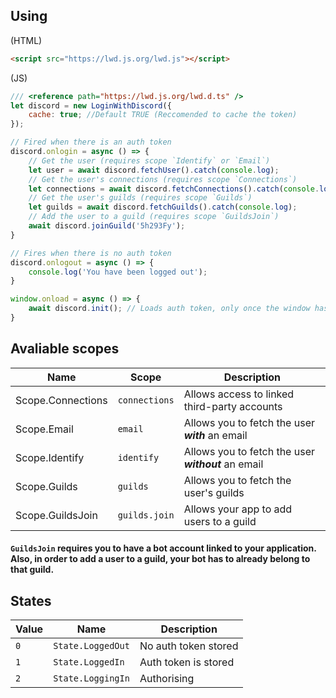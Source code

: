## Using
(HTML)
```html
<script src="https://lwd.js.org/lwd.js"></script>
```
(JS)
```js
/// <reference path="https://lwd.js.org/lwd.d.ts" />
let discord = new LoginWithDiscord({
    cache: true; //Default TRUE (Reccomended to cache the token)
});

// Fired when there is an auth token
discord.onlogin = async () => {
    // Get the user (requires scope `Identify` or `Email`)
    let user = await discord.fetchUser().catch(console.log);
    // Get the user's connections (requires scope `Connections`)
    let connections = await discord.fetchConnections().catch(console.log);
    // Get the user's guilds (requires scope `Guilds`)
    let guilds = await discord.fetchGuilds().catch(console.log);
    // Add the user to a guild (requires scope `GuildsJoin`)
    await discord.joinGuild('5h293Fy');
}

// Fires when there is no auth token
discord.onlogout = async () => {
    console.log('You have been logged out');
}

window.onload = async () => {
    await discord.init(); // Loads auth token, only once the window has loaded
}
```



## Avaliable scopes

| Name              | Scope         | Description                                         |
| ----------------- | ------------- | --------------------------------------------------- |
| Scope.Connections | `connections` | Allows access to linked third-party accounts        |
| Scope.Email       | `email`       | Allows you to fetch the user ***with*** an email    |
| Scope.Identify    | `identify`    | Allows you to fetch the user ***without*** an email |
| Scope.Guilds      | `guilds`      | Allows you to fetch the user's guilds               |
| Scope.GuildsJoin  | `guilds.join` | Allows your app to add users to a guild             |

#### `GuildsJoin` requires you to have a bot account linked to your application. Also, in order to add a user to a guild, your bot has to already belong to that guild.

## States

| Value | Name              | Description          |
| ----- | ----------------- | -------------------- |
| `0`   | `State.LoggedOut` | No auth token stored |
| `1`   | `State.LoggedIn`  | Auth token is stored |
| `2`   | `State.LoggingIn` | Authorising          |